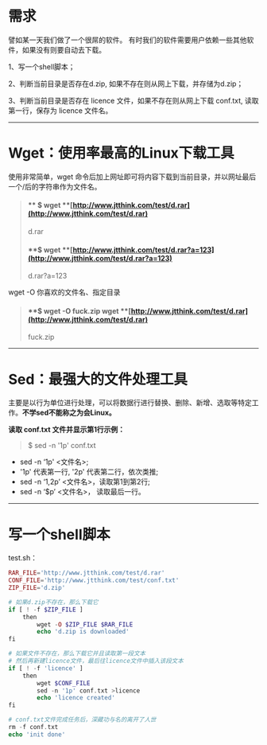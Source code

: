 # 需求

譬如某一天我们做了一个很屌的软件。 有时我们的软件需要用户依赖一些其他软件，如果没有则要自动去下载。

1、写一个shell脚本；

2、判断当前目录是否存在d.zip, 如果不存在则从网上下载，并存储为d.zip；

3、判断当前目录是否存在 licence 文件，如果不存在则从网上下载 conf.txt, 读取第一行，保存为 licence 文件名。

---

# Wget：使用率最高的Linux下载工具

使用非常简单，wget 命令后加上网址即可将内容下载到当前目录，并以网址最后一个/后的字符串作为文件名。

> #### ** $ wget **[http://www.jtthink.com/test/d.rar](http://www.jtthink.com/test/d.rar)
>
> d.rar
>
> #### **$ wget **[http://www.jtthink.com/test/d.rar?a=123](http://www.jtthink.com/test/d.rar?a=123)
>
> d.rar?a=123

wget -O 你喜欢的文件名、指定目录

> #### **$ wget -O fuck.zip wget **[http://www.jtthink.com/test/d.rar](http://www.jtthink.com/test/d.rar)
>
> fuck.zip

---

# Sed：最强大的文件处理工具

主要是以行为单位进行处理，可以将数据行进行替换、删除、新增、选取等特定工作。**不学sed不能称之为会Linux。**

**读取 conf.txt 文件并显示第1行示例：**

> $ sed -n '1p' conf.txt

* sed -n ‘1p' &lt;文件名&gt;;
* '1p' 代表第一行,  '2p' 代表第二行，依次类推;
* sed -n ‘1,2p’  &lt;文件名&gt;，读取第1到第2行;
* sed -n ‘$p’  &lt;文件名&gt;， 读取最后一行。

---

# 写一个shell脚本

test.sh：

```php
RAR_FILE='http://www.jtthink.com/test/d.rar'
CONF_FILE='http://www.jtthink.com/test/conf.txt'
ZIP_FILE='d.zip'

# 如果d.zip不存在，那么下载它
if [ ! -f $ZIP_FILE ]
    then
        wget -O $ZIP_FILE $RAR_FILE
        echo 'd.zip is downloaded'
fi

# 如果文件不存在，那么下载它并且读取第一段文本
# 然后再新建licence文件，最后往licence文件中插入该段文本
if [ ! -f 'licence' ]
    then 
        wget $CONF_FILE
        sed -n '1p' conf.txt >licence
        echo 'licence created'
fi

# conf.txt文件完成任务后，深藏功与名的离开了人世
rm -f conf.txt
echo 'init done'
```



